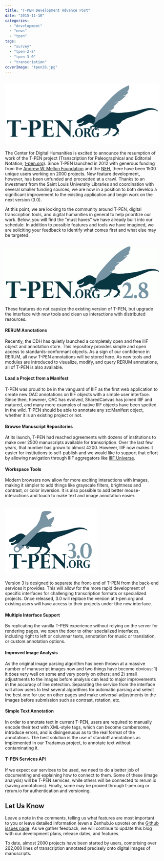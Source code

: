 ```yaml
---
title: "T-PEN Development Advance Post"
date: "2015-11-10"
categories: 
  - "development"
  - "news"
  - "tpen"
tags: 
  - "survey"
  - "tpen-2-8"
  - "tpen-3-0"
  - "transcription"
coverImage: "tpen28.jpg"
---
```


## ![logo](/assets/images/Screen-Shot-2015-11-10-at-11.20.06-AM-1024x398.png)

The Center for Digital Humanities is excited to announce the resumption of work of the T-PEN project (Transcription for Paleographical and Editorial Notation; [t-pen.org](http://t-pen.org/)). Since T-PEN launched in 2012 with generous funding from the [Andrew W. Mellon Foundation](http://www.mellon.org/) and the [NEH](http://www.neh.gov/), there have been 1500 unique users working on 2000 projects. New feature development, however, has been unfunded and proceeded at a crawl. Thanks to an investment from the Saint Louis University Libraries and coordination with several smaller funding sources, we are now in a position to both develop a significant improvement to the existing application and begin work on the next version (3.0).

At this point, we are looking to the community around T-PEN, digital transcription tools, and digital humanities in general to help prioritize our work. Below, you will find the "must haves" we have already built into our schedule. In addition to possible features and tools we have imagined, we are soliciting your feedback to identify what comes first and what else may be targeted.

## ![T-PEN 2.8](/assets/images/tpen28.png)

These features do not capsize the existing version of T-PEN, but upgrade the interface with new tools and clean up interactions with distributed resources.

#### RERUM Annotations

Recently, the CDH has quietly launched a completely open and free IIIF object and annotation store. This repository provides simple and open access to standards-conformant objects. As a sign of our confidence in RERUM, all new T-PEN annotations will be stored here. As new tools and modules are introduced to visualize, modify, and query RERUM annotations, all of T-PEN is also available.

#### Load a Project from a Manifest

T-PEN was proud to be in the vanguard of IIIF as the first web application to create new OAC annotations on IIIF objects with a simple user interface. Since then, however, OAC has evolved, SharedCanvas has joined IIIF and matured, and many more examples of native IIIF objects have been spotted in the wild. T-PEN should be able to annotate any sc:Manifest object, whether it is an existing project or not.

#### Browse Manuscript Repositories

At its launch, T-PEN had reached agreements with dozens of institutions to make over 2500 manuscripts available for transcription. Over the last few years, that number has grown to almost 4200. However, IIIF now makes it easier for institutions to self-publish and we would like to support that effort by allowing navigation through IIIF aggregators like [IIIF Universe](https://github.com/ryanfb/iiif-universe).

#### Workspace Tools

Modern browsers now allow for more exciting interactions with images, making it simpler to add things like grayscale filters, brightness and contrast, or color inversion. It is also possible to add better mouse-interactions and touch to make text and image annotation easier.

## ![TPEN 3.0](/assets/images/Screen-Shot-2015-11-10-at-11.16.38-AM-300x217.png)

Version 3 is designed to separate the front-end of T-PEN from the back-end services it provides. This will allow for the more rapid development of specific interfaces for challenging transcription formats or specialized projects. Once released, 3.0 will replace the version at t-pen.org and existing users will have access to their projects under tthe new interface.

#### Multiple Interface Support

By replicating the vanilla T-PEN experience without relying on the server for rendering pages, we open the door to other specialized interfaces, including right to left or columnar texts, annotation for music or translation, or custom annotation options.

#### Improved Image Analysis

As the original image parsing algorithm has been thrown at a massive number of manuscript images now and two things have become obvious: 1) it does very well on some and very poorly on others; and 2) small adjustments to the images before analysis can lead to major improvements in the accuracy of line detection. Separating the service from the interface will allow users to test several algorithms for automatic parsing and select the best one for use on other pages and make universal adjustments to the images before submission such as contrast, rotation, etc.

#### Simple Text Annotation

In order to annotate text in current T-PEN, users are required to manually encode their text with XML-style tags, which can become cumbersome, introduce errors, and is disingenuous as to the real format of the annotations. The best solution is the use of standoff annotations as implemented in our Tradamus project, to annotate text without contaminating it.

#### T-PEN Services API

If we expect our services to be used, we need to do a better job of documenting and explaining how to connect to them. Some of these (image analysis) will be T-PEN services, while others will be connected to rerum.io (saving annotations). Finally, some may be proxied through t-pen.org or rerum.io for authentication and versioning.

## Let Us Know

Leave a note in the comments, telling us what features are most important to you or leave detailed information (even a Zenhub.io upvote) on the [Github issues page](https://github.com/CenterForDigitalHumanities/TPEN3/issues). As we gather feedback, we will continue to update this blog with our development plans, release dates, and features.

To date, almost 2000 projects have been started by users, comprising over 262,000 lines of transcription annotated precisely onto digital images of manuscripts.
